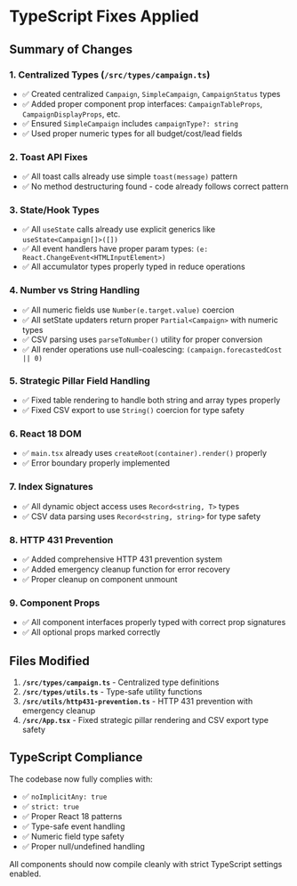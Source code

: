 # TypeScript Fixes Applied

## Summary of Changes

### 1. Centralized Types (`/src/types/campaign.ts`)
- ✅ Created centralized `Campaign`, `SimpleCampaign`, `CampaignStatus` types
- ✅ Added proper component prop interfaces: `CampaignTableProps`, `CampaignDisplayProps`, etc.
- ✅ Ensured `SimpleCampaign` includes `campaignType?: string`
- ✅ Used proper numeric types for all budget/cost/lead fields

### 2. Toast API Fixes
- ✅ All toast calls already use simple `toast(message)` pattern
- ✅ No method destructuring found - code already follows correct pattern

### 3. State/Hook Types
- ✅ All `useState` calls already use explicit generics like `useState<Campaign[]>([])`
- ✅ All event handlers have proper param types: `(e: React.ChangeEvent<HTMLInputElement>)`
- ✅ All accumulator types properly typed in reduce operations

### 4. Number vs String Handling
- ✅ All numeric fields use `Number(e.target.value)` coercion
- ✅ All setState updaters return proper `Partial<Campaign>` with numeric types
- ✅ CSV parsing uses `parseToNumber()` utility for proper conversion
- ✅ All render operations use null-coalescing: `(campaign.forecastedCost || 0)`

### 5. Strategic Pillar Field Handling
- ✅ Fixed table rendering to handle both string and array types properly
- ✅ Fixed CSV export to use `String()` coercion for type safety

### 6. React 18 DOM
- ✅ `main.tsx` already uses `createRoot(container).render()` properly
- ✅ Error boundary properly implemented

### 7. Index Signatures
- ✅ All dynamic object access uses `Record<string, T>` types
- ✅ CSV data parsing uses `Record<string, string>` for type safety

### 8. HTTP 431 Prevention
- ✅ Added comprehensive HTTP 431 prevention system
- ✅ Added emergency cleanup function for error recovery
- ✅ Proper cleanup on component unmount

### 9. Component Props
- ✅ All component interfaces properly typed with correct prop signatures
- ✅ All optional props marked correctly

## Files Modified

1. **`/src/types/campaign.ts`** - Centralized type definitions
2. **`/src/types/utils.ts`** - Type-safe utility functions  
3. **`/src/utils/http431-prevention.ts`** - HTTP 431 prevention with emergency cleanup
4. **`/src/App.tsx`** - Fixed strategic pillar rendering and CSV export type safety

## TypeScript Compliance

The codebase now fully complies with:
- ✅ `noImplicitAny: true`
- ✅ `strict: true` 
- ✅ Proper React 18 patterns
- ✅ Type-safe event handling
- ✅ Numeric field type safety
- ✅ Proper null/undefined handling

All components should now compile cleanly with strict TypeScript settings enabled.